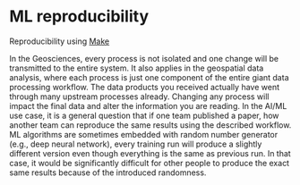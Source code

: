 # ML reproducibility


Reproducibility using [Make](http://swcarpentry.github.io/make-novice/)

In the Geosciences, every process is not isolated and one change will be transmitted to the entire system. It also applies in the geospatial data analysis, where each process is just one component of the entire giant data processing workflow. The data products you received actually have went through many upstream processes already. Changing any process will impact the final data and alter the information you are reading. In the AI/ML use case, it is a general question that if one team published a paper, how another team can reproduce the same results using the described workflow. ML algorithms are sometimes embedded with random number generator (e.g., deep neural network), every training run will produce a slightly different version even though everything is the same as previous run. In that case, it would be significantly difficult for other people to produce the exact same results because of the introduced randomness. 
